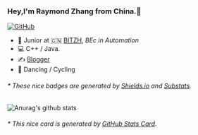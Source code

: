 ### Hey,I'm Raymond Zhang from China.👋

[![GitHub](https://img.shields.io/badge/dynamic/json?logo=github&label=GitHub&labelColor=495867&color=495867&query=%24.data.totalSubs&url=https%3A%2F%2Fapi.spencerwoo.com%2Fsubstats%2F%3Fsource%3Dgithub%26queryKey%3Dhayschan&style=flat-square)](https://github.com/Raymond-Hear)

- 🍻 Junior at 🇨🇳 [BITZH](http://www.bitzh.edu.cn/), _BEc in Automation_
- 💻 C++ / Java.
- ✍️ [Blogger](https://haysc.tech)
- 🏃 Dancing / Cycling

<h6>* These nice badges are generated by <a href="https://shields.io/">Shields.io</a> and <a href="https://github.com/spencerwooo/Substats">Substats</a>.</h6>

![Anurag's github stats](https://github-readme-stats.vercel.app/api?username=Raymond-Hear&show_icons=true&theme=onedark)

<h6>* This nice card is generated by <a href="https://github.com/anuraghazra/github-readme-stats">GitHub Stats Card</a>.</h6>


<!--
**Raymond-Hear/Raymond-Hear** is a ✨ _special_ ✨ repository because its `README.md` (this file) appears on your GitHub profile.

Here are some ideas to get you started:

- 🔭 I’m currently working on ...
- 🌱 I’m currently learning ...
- 👯 I’m looking to collaborate on ...
- 🤔 I’m looking for help with ...
- 💬 Ask me about ...
- 📫 How to reach me: ...
- 😄 Pronouns: ...
- ⚡ Fun fact: ...
-->
